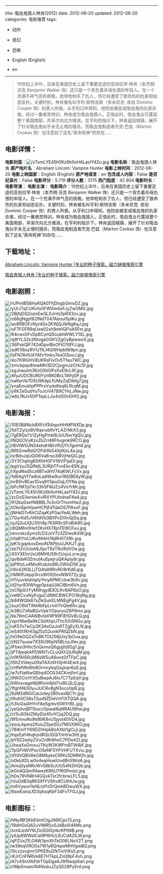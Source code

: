 
---
title: 吸血鬼猎人林肯(2012)
date: 2012-06-20
updated: 2012-06-20
categories: 电影推荐
tags:
- 动作
- 奇幻
- 恐怖

- English (English)
- en
---


> 19世纪上半叶，后来在美国历史上留下重要足迹的亚伯拉罕·林肯（本杰明·沃克 Benjamin Walker 饰）还只是一个背负着杀母仇恨的年轻人。在一个充满不祥气息的夜晚，他举枪刺杀了仇人，但已经遭受了致命伤的仇家却凶恶反扑。关键时刻，林肯被名叫亨利·斯特吉斯（多米尼克· 库伯 Dominic Cooper 饰）的男人所救。从亨利口中得知，他险些被变成吸血鬼的仇家杀害。经过一番艰苦特训，林肯成为吸血鬼猎人。正值此时，吸血鬼业已蔓延整个美国南部，并渐次向北方推进。在亨利的指示下，林肯返回城镇，展开了针对吸血鬼似乎永无止境的猎杀，而吸血鬼制造者杰克·巴兹（Marton Csokas 饰）也注意到了这名“索命死神”的存在……

## **电影详情**：

**电影封面**：<img src="https://image.tmdb.org/t/p/w200/zTxmLYE45h5Kz6k0oHALasIY4Zo.jpg" alt="/zTxmLYE45h5Kz6k0oHALasIY4Zo.jpg" title="/zTxmLYE45h5Kz6k0oHALasIY4Zo.jpg">
**电影名称**：吸血鬼猎人林肯
**原产地片名**：Abraham Lincoln: Vampire Hunter
**电影上映时间**：2012-06-20
**电影上映国家**：English (English)
**原产地语言**：en
**包含成人内容**：False
**是否纪录片**：False
**电影评分**：5.719
**评分人数**：3175
**热门程度**：42.904
**电影时长**：
**电影导演**：
**电影主演**：
**电影简介**：19世纪上半叶，后来在美国历史上留下重要足迹的亚伯拉罕·林肯（本杰明·沃克 Benjamin Walker 饰）还只是一个背负着杀母仇恨的年轻人。在一个充满不祥气息的夜晚，他举枪刺杀了仇人，但已经遭受了致命伤的仇家却凶恶反扑。关键时刻，林肯被名叫亨利·斯特吉斯（多米尼克· 库伯 Dominic Cooper 饰）的男人所救。从亨利口中得知，他险些被变成吸血鬼的仇家杀害。经过一番艰苦特训，林肯成为吸血鬼猎人。正值此时，吸血鬼业已蔓延整个美国南部，并渐次向北方推进。在亨利的指示下，林肯返回城镇，展开了针对吸血鬼似乎永无止境的猎杀，而吸血鬼制造者杰克·巴兹（Marton Csokas 饰）也注意到了这名“索命死神”的存在……

## **下载地址**：
[Abraham Lincoln: Vampire Hunter |专业的种子搜索、磁力链接搜索引擎](https://movie.amd794.com:2083/?search=Abraham%20Lincoln%3A%20Vampire%20Hunter&ordering=&mode=match_phrase&page_size=10&page=1)

[吸血鬼猎人林肯 |专业的种子搜索、磁力链接搜索引擎](https://movie.amd794.com:2083/?search=%E5%90%B8%E8%A1%80%E9%AC%BC%E7%8C%8E%E4%BA%BA%E6%9E%97%E8%82%AF&ordering=&mode=match_phrase&page_size=10&page=1)
 

## **电影剧照**：
<img src="https://image.tmdb.org/t/p/original/rUPmlB58HyKQA01YjDhgb0imvDZ.jpg" alt="/rUPmlB58HyKQA01YjDhgb0imvDZ.jpg" title="/rUPmlB58HyKQA01YjDhgb0imvDZ.jpg"><img src="https://image.tmdb.org/t/p/original/yUrJTqCUKvfu0FWXm4xFJyZwGMG.jpg" alt="/yUrJTqCUKvfu0FWXm4xFJyZwGMG.jpg" title="/yUrJTqCUKvfu0FWXm4xFJyZwGMG.jpg"><img src="https://image.tmdb.org/t/p/original/2BjhjDQ2ozoEwSL0Jrmj3pRX3zx.jpg" alt="/2BjhjDQ2ozoEwSL0Jrmj3pRX3zx.jpg" title="/2BjhjDQ2ozoEwSL0Jrmj3pRX3zx.jpg"><img src="https://image.tmdb.org/t/p/original/o66gNgpf82INdT047Aboul5plKo.jpg" alt="/o66gNgpf82INdT047Aboul5plKo.jpg" title="/o66gNgpf82INdT047Aboul5plKo.jpg"><img src="https://image.tmdb.org/t/p/original/ao8RBOFcNyrdGx2KWjQJlkNgKqJ.jpg" alt="/ao8RBOFcNyrdGx2KWjQJlkNgKqJ.jpg" title="/ao8RBOFcNyrdGx2KWjQJlkNgKqJ.jpg"><img src="https://image.tmdb.org/t/p/original/oF7FGFR9qUee02xh9mHQFlvA5Fm.jpg" alt="/oF7FGFR9qUee02xh9mHQFlvA5Fm.jpg" title="/oF7FGFR9qUee02xh9mHQFlvA5Fm.jpg"><img src="https://image.tmdb.org/t/p/original/64cwx5FvDpBCynQ5oubhWWLY1SL.jpg" alt="/64cwx5FvDpBCynQ5oubhWWLY1SL.jpg" title="/64cwx5FvDpBCynQ5oubhWWLY1SL.jpg"><img src="https://image.tmdb.org/t/p/original/qWYL32x3NtvgaGGKVZgOyBpwwxX.jpg" alt="/qWYL32x3NtvgaGGKVZgOyBpwwxX.jpg" title="/qWYL32x3NtvgaGGKVZgOyBpwwxX.jpg"><img src="https://image.tmdb.org/t/p/original/36PxkQlF742dGpvIBxOFtO1t9YJ.jpg" alt="/36PxkQlF742dGpvIBxOFtO1t9YJ.jpg" title="/36PxkQlF742dGpvIBxOFtO1t9YJ.jpg"><img src="https://image.tmdb.org/t/p/original/adK1I8ozRV1JTtLf4QWHpb969pn.jpg" alt="/adK1I8ozRV1JTtLf4QWHpb969pn.jpg" title="/adK1I8ozRV1JTtLf4QWHpb969pn.jpg"><img src="https://image.tmdb.org/t/p/original/lzFN7AHU4YAfxYmku7esOiSooJ.jpg" alt="/lzFN7AHU4YAfxYmku7esOiSooJ.jpg" title="/lzFN7AHU4YAfxYmku7esOiSooJ.jpg"><img src="https://image.tmdb.org/t/p/original/4o7K9lGHV8UKRsFIvOv5Tfau7WC.jpg" alt="/4o7K9lGHV8UKRsFIvOv5Tfau7WC.jpg" title="/4o7K9lGHV8UKRsFIvOv5Tfau7WC.jpg"><img src="https://image.tmdb.org/t/p/original/zmckpqo8mwMH3D2CjogmJzCHc5f.jpg" alt="/zmckpqo8mwMH3D2CjogmJzCHc5f.jpg" title="/zmckpqo8mwMH3D2CjogmJzCHc5f.jpg"><img src="https://image.tmdb.org/t/p/original/sgJnauiim3KoGStiOPsXvE9cL9f.jpg" alt="/sgJnauiim3KoGStiOPsXvE9cL9f.jpg" title="/sgJnauiim3KoGStiOPsXvE9cL9f.jpg"><img src="https://image.tmdb.org/t/p/original/AfyJUDCBUR0Yytl8K0BcL1WhjSP.jpg" alt="/AfyJUDCBUR0Yytl8K0BcL1WhjSP.jpg" title="/AfyJUDCBUR0Yytl8K0BcL1WhjSP.jpg"><img src="https://image.tmdb.org/t/p/original/vaKwVb7D5U9KdpLfUMyZqDIbfg7.jpg" alt="/vaKwVb7D5U9KdpLfUMyZqDIbfg7.jpg" title="/vaKwVb7D5U9KdpLfUMyZqDIbfg7.jpg"><img src="https://image.tmdb.org/t/p/original/ynaEmublpPPPrxVydoKeq6LRcqM.jpg" alt="/ynaEmublpPPPrxVydoKeq6LRcqM.jpg" title="/ynaEmublpPPPrxVydoKeq6LRcqM.jpg"><img src="https://image.tmdb.org/t/p/original/y9XZeDubYuToJciV47B9CYkLJNw.jpg" alt="/y9XZeDubYuToJciV47B9CYkLJNw.jpg" title="/y9XZeDubYuToJciV47B9CYkLJNw.jpg"><img src="https://image.tmdb.org/t/p/original/wbL1NJv5GPTqaLLJu4ol50vDHf2.jpg" alt="/wbL1NJv5GPTqaLLJu4ol50vDHf2.jpg" title="/wbL1NJv5GPTqaLLJu4ol50vDHf2.jpg">

## **电影海报**：
<img src="https://image.tmdb.org/t/p/original/10E0B8Ncb8XFcYR4spvHHMFNXDp.jpg" alt="/10E0B8Ncb8XFcYR4spvHHMFNXDp.jpg" title="/10E0B8Ncb8XFcYR4spvHHMFNXDp.jpg"><img src="https://image.tmdb.org/t/p/original/5dTZylzoBV9qsrub9vYLAZrNkX3.jpg" alt="/5dTZylzoBV9qsrub9vYLAZrNkX3.jpg" title="/5dTZylzoBV9qsrub9vYLAZrNkX3.jpg"><img src="https://image.tmdb.org/t/p/original/7gERQo7z1ZyHgPmkI8JUUSwYgQU.jpg" alt="/7gERQo7z1ZyHgPmkI8JUUSwYgQU.jpg" title="/7gERQo7z1ZyHgPmkI8JUUSwYgQU.jpg"><img src="https://image.tmdb.org/t/p/original/iNQGOVyKzxZbZrI48Fhvgmk9RCO.jpg" alt="/iNQGOVyKzxZbZrI48Fhvgmk9RCO.jpg" title="/iNQGOVyKzxZbZrI48Fhvgmk9RCO.jpg"><img src="https://image.tmdb.org/t/p/original/rBVtW5UN34ehdHBkVR2jYh7gwH4.jpg" alt="/rBVtW5UN34ehdHBkVR2jYh7gwH4.jpg" title="/rBVtW5UN34ehdHBkVR2jYh7gwH4.jpg"><img src="https://image.tmdb.org/t/p/original/8Rli2nwRdQ1ZFdIXk54XjtKoL4a.jpg" alt="/8Rli2nwRdQ1ZFdIXk54XjtKoL4a.jpg" title="/8Rli2nwRdQ1ZFdIXk54XjtKoL4a.jpg"><img src="https://image.tmdb.org/t/p/original/orBdvJqUGl06Va8rso3iRVjHeQG.jpg" alt="/orBdvJqUGl06Va8rso3iRVjHeQG.jpg" title="/orBdvJqUGl06Va8rso3iRVjHeQG.jpg"><img src="https://image.tmdb.org/t/p/original/3Y3CtqihgRXKhHGFV18VlFIjaDI.jpg" alt="/3Y3CtqihgRXKhHGFV18VlFIjaDI.jpg" title="/3Y3CtqihgRXKhHGFV18VlFIjaDI.jpg"><img src="https://image.tmdb.org/t/p/original/pgVzuJ5QlNdL3URjhTFvnEkc4SN.jpg" alt="/pgVzuJ5QlNdL3URjhTFvnEkc4SN.jpg" title="/pgVzuJ5QlNdL3URjhTFvnEkc4SN.jpg"><img src="https://image.tmdb.org/t/p/original/rXpdNxd5cz6BTvdHV74qKWLFcVx.jpg" alt="/rXpdNxd5cz6BTvdHV74qKWLFcVx.jpg" title="/rXpdNxd5cz6BTvdHV74qKWLFcVx.jpg"><img src="https://image.tmdb.org/t/p/original/1d6AgVf7w6xLq4Ww9un1M2BE6yW.jpg" alt="/1d6AgVf7w6xLq4Ww9un1M2BE6yW.jpg" title="/1d6AgVf7w6xLq4Ww9un1M2BE6yW.jpg"><img src="https://image.tmdb.org/t/p/original/nrB5lvBEas1Gvq9YSpuOqLOYNa.jpg" alt="/nrB5lvBEas1Gvq9YSpuOqLOYNa.jpg" title="/nrB5lvBEas1Gvq9YSpuOqLOYNa.jpg"><img src="https://image.tmdb.org/t/p/original/bFcfM7jsTkr33h5FMJZz4VxYrMr.jpg" alt="/bFcfM7jsTkr33h5FMJZz4VxYrMr.jpg" title="/bFcfM7jsTkr33h5FMJZz4VxYrMr.jpg"><img src="https://image.tmdb.org/t/p/original/zTxmLYE45h5Kz6k0oHALasIY4Zo.jpg" alt="/zTxmLYE45h5Kz6k0oHALasIY4Zo.jpg" title="/zTxmLYE45h5Kz6k0oHALasIY4Zo.jpg"><img src="https://image.tmdb.org/t/p/original/zcDsS3wnlwXvIRXYPUhsktaFKe4.jpg" alt="/zcDsS3wnlwXvIRXYPUhsktaFKe4.jpg" title="/zcDsS3wnlwXvIRXYPUhsktaFKe4.jpg"><img src="https://image.tmdb.org/t/p/original/912kqGsefN88BL7o3vGrThomHw2.jpg" alt="/912kqGsefN88BL7o3vGrThomHw2.jpg" title="/912kqGsefN88BL7o3vGrThomHw2.jpg"><img src="https://image.tmdb.org/t/p/original/tOknSpnVpwHCPjFdTdaOS7PAxxF.jpg" alt="/tOknSpnVpwHCPjFdTdaOS7PAxxF.jpg" title="/tOknSpnVpwHCPjFdTdaOS7PAxxF.jpg"><img src="https://image.tmdb.org/t/p/original/jNHkD7v6hCtZqaKzP0acYeALWeh.jpg" alt="/jNHkD7v6hCtZqaKzP0acYeALWeh.jpg" title="/jNHkD7v6hCtZqaKzP0acYeALWeh.jpg"><img src="https://image.tmdb.org/t/p/original/7GyrKd5JV6fdVb3BXPvDlXnQjSq.jpg" alt="/7GyrKd5JV6fdVb3BXPvDlXnQjSq.jpg" title="/7GyrKd5JV6fdVb3BXPvDlXnQjSq.jpg"><img src="https://image.tmdb.org/t/p/original/qJQ2uUQU35h8p7KSR9cSFoBIA90.jpg" alt="/qJQ2uUQU35h8p7KSR9cSFoBIA90.jpg" title="/qJQ2uUQU35h8p7KSR9cSFoBIA90.jpg"><img src="https://image.tmdb.org/t/p/original/dlQM6m1Hef2KxHX78jnTEl9CFuu.jpg" alt="/dlQM6m1Hef2KxHX78jnTEl9CFuu.jpg" title="/dlQM6m1Hef2KxHX78jnTEl9CFuu.jpg"><img src="https://image.tmdb.org/t/p/original/wvvokxSymzfcD2JcV7z3ZDwoK4W.jpg" alt="/wvvokxSymzfcD2JcV7z3ZDwoK4W.jpg" title="/wvvokxSymzfcD2JcV7z3ZDwoK4W.jpg"><img src="https://image.tmdb.org/t/p/original/n1a8YtxLUKolNIAH7AjRHII72Rh.jpg" alt="/n1a8YtxLUKolNIAH7AjRHII72Rh.jpg" title="/n1a8YtxLUKolNIAH7AjRHII72Rh.jpg"><img src="https://image.tmdb.org/t/p/original/pK1cgqekxxDeoiN7APjtuUJKKJT.jpg" alt="/pK1cgqekxxDeoiN7APjtuUJKKJT.jpg" title="/pK1cgqekxxDeoiN7APjtuUJKKJT.jpg"><img src="https://image.tmdb.org/t/p/original/sb7tZrUUoA8JIpvTRzTRclRdVOe.jpg" alt="/sb7tZrUUoA8JIpvTRzTRclRdVOe.jpg" title="/sb7tZrUUoA8JIpvTRzTRclRdVOe.jpg"><img src="https://image.tmdb.org/t/p/original/4SYXEhrUxU6MHfJ59r2UsjuLzrw.jpg" alt="/4SYXEhrUxU6MHfJ59r2UsjuLzrw.jpg" title="/4SYXEhrUxU6MHfJ59r2UsjuLzrw.jpg"><img src="https://image.tmdb.org/t/p/original/qv8deK0ZmutAuEpejruQKApIy6r.jpg" alt="/qv8deK0ZmutAuEpejruQKApIy6r.jpg" title="/qv8deK0ZmutAuEpejruQKApIy6r.jpg"><img src="https://image.tmdb.org/t/p/original/pP9tzLs4Mvdfcdutx98L0WIsD5K.jpg" alt="/pP9tzLs4Mvdfcdutx98L0WIsD5K.jpg" title="/pP9tzLs4Mvdfcdutx98L0WIsD5K.jpg"><img src="https://image.tmdb.org/t/p/original/r8o42N3LLjTQ4lsIt8RvRO8rKd6.jpg" alt="/r8o42N3LLjTQ4lsIt8RvRO8rKd6.jpg" title="/r8o42N3LLjTQ4lsIt8RvRO8rKd6.jpg"><img src="https://image.tmdb.org/t/p/original/rMlKlfUepp3rcxW092lovNW072y.jpg" alt="/rMlKlfUepp3rcxW092lovNW072y.jpg" title="/rMlKlfUepp3rcxW092lovNW072y.jpg"><img src="https://image.tmdb.org/t/p/original/rfVyuvblaVqdyYmyAPMCckw3b8v.jpg" alt="/rfVyuvblaVqdyYmyAPMCckw3b8v.jpg" title="/rfVyuvblaVqdyYmyAPMCckw3b8v.jpg"><img src="https://image.tmdb.org/t/p/original/d2hyr83IWhgp0psqVJACIBIm6Vn.jpg" alt="/d2hyr83IWhgp0psqVJACIBIm6Vn.jpg" title="/d2hyr83IWhgp0psqVJACIBIm6Vn.jpg"><img src="https://image.tmdb.org/t/p/original/oCRpSUYyM9hgyiB3OLIhr6AP8zO.jpg" alt="/oCRpSUYyM9hgyiB3OLIhr6AP8zO.jpg" title="/oCRpSUYyM9hgyiB3OLIhr6AP8zO.jpg"><img src="https://image.tmdb.org/t/p/original/veWCvuNyPJguCdNNCBWCPO16qNg.jpg" alt="/veWCvuNyPJguCdNNCBWCPO16qNg.jpg" title="/veWCvuNyPJguCdNNCBWCPO16qNg.jpg"><img src="https://image.tmdb.org/t/p/original/b94WQtk67sZlkSulrELMNEgPg4V.jpg" alt="/b94WQtk67sZlkSulrELMNEgPg4V.jpg" title="/b94WQtk67sZlkSulrELMNEgPg4V.jpg"><img src="https://image.tmdb.org/t/p/original/suzC6IdTWd4bFpLrmhTlrQte65v.jpg" alt="/suzC6IdTWd4bFpLrmhTlrQte65v.jpg" title="/suzC6IdTWd4bFpLrmhTlrQte65v.jpg"><img src="https://image.tmdb.org/t/p/original/e3BU7zRaBQvVpkYDpuryoZ6P6mo.jpg" alt="/e3BU7zRaBQvVpkYDpuryoZ6P6mo.jpg" title="/e3BU7zRaBQvVpkYDpuryoZ6P6mo.jpg"><img src="https://image.tmdb.org/t/p/original/bk79mC4AWBvIeX9P99FIEfGV8LQ.jpg" alt="/bk79mC4AWBvIeX9P99FIEfGV8LQ.jpg" title="/bk79mC4AWBvIeX9P99FIEfGV8LQ.jpg"><img src="https://image.tmdb.org/t/p/original/vprH6wBe9kCSdXhpUThc5Gi5NGu.jpg" alt="/vprH6wBe9kCSdXhpUThc5Gi5NGu.jpg" title="/vprH6wBe9kCSdXhpUThc5Gi5NGu.jpg"><img src="https://image.tmdb.org/t/p/original/uK57o7wCp2K3AsGzJo6TZgEyXLN.jpg" alt="/uK57o7wCp2K3AsGzJo6TZgEyXLN.jpg" title="/uK57o7wCp2K3AsGzJo6TZgEyXLN.jpg"><img src="https://image.tmdb.org/t/p/original/eS40t1KHl3g25zS2uvikPRlQZbN.jpg" alt="/eS40t1KHl3g25zS2uvikPRlQZbN.jpg" title="/eS40t1KHl3g25zS2uvikPRlQZbN.jpg"><img src="https://image.tmdb.org/t/p/original/hG9eOQZaToBK7Ot258jUxy1pOua.jpg" alt="/hG9eOQZaToBK7Ot258jUxy1pOua.jpg" title="/hG9eOQZaToBK7Ot258jUxy1pOua.jpg"><img src="https://image.tmdb.org/t/p/original/zN27suuw7X3SU95pN5BLnzJfev.jpg" alt="/zN27suuw7X3SU95pN5BLnzJfev.jpg" title="/zN27suuw7X3SU95pN5BLnzJfev.jpg"><img src="https://image.tmdb.org/t/p/original/lFbeo3HhcSnQomsQ6gpjjhj92g1.jpg" alt="/lFbeo3HhcSnQomsQ6gpjjhj92g1.jpg" title="/lFbeo3HhcSnQomsQ6gpjjhj92g1.jpg"><img src="https://image.tmdb.org/t/p/original/jPT4jeqkAPDWNTvCLuQXh2jUKqM.jpg" alt="/jPT4jeqkAPDWNTvCLuQXh2jUKqM.jpg" title="/jPT4jeqkAPDWNTvCLuQXh2jUKqM.jpg"><img src="https://image.tmdb.org/t/p/original/o1KfAIS6cjM6sWSuA6uvzGfTFpC.jpg" alt="/o1KfAIS6cjM6sWSuA6uvzGfTFpC.jpg" title="/o1KfAIS6cjM6sWSuA6uvzGfTFpC.jpg"><img src="https://image.tmdb.org/t/p/original/t5hZVldeyu0XeTAXz6H3jnK4EwX.jpg" alt="/t5hZVldeyu0XeTAXz6H3jnK4EwX.jpg" title="/t5hZVldeyu0XeTAXz6H3jnK4EwX.jpg"><img src="https://image.tmdb.org/t/p/original/cHfefWnWn8OrrmybqGiujsqn6aS.jpg" alt="/cHfefWnWn8OrrmybqGiujsqn6aS.jpg" title="/cHfefWnWn8OrrmybqGiujsqn6aS.jpg"><img src="https://image.tmdb.org/t/p/original/w7cFla6IwGEbq4OO534CKmjfnrI.jpg" alt="/w7cFla6IwGEbq4OO534CKmjfnrI.jpg" title="/w7cFla6IwGEbq4OO534CKmjfnrI.jpg"><img src="https://image.tmdb.org/t/p/original/9WOCivtYX5uBwpAJ6ls7C7TpEqV.jpg" alt="/9WOCivtYX5uBwpAJ6ls7C7TpEqV.jpg" title="/9WOCivtYX5uBwpAJ6ls7C7TpEqV.jpg"><img src="https://image.tmdb.org/t/p/original/kWxsvageWj9Rvro6jIdTioRLQLQ.jpg" alt="/kWxsvageWj9Rvro6jIdTioRLQLQ.jpg" title="/kWxsvageWj9Rvro6jIdTioRLQLQ.jpg"><img src="https://image.tmdb.org/t/p/original/1fghf4b1i0yuJUCRv8gN3oco0pB.jpg" alt="/1fghf4b1i0yuJUCRv8gN3oco0pB.jpg" title="/1fghf4b1i0yuJUCRv8gN3oco0pB.jpg"><img src="https://image.tmdb.org/t/p/original/8zM2dRGiCatJvtey2B0cexRjCYr.jpg" alt="/8zM2dRGiCatJvtey2B0cexRjCYr.jpg" title="/8zM2dRGiCatJvtey2B0cexRjCYr.jpg"><img src="https://image.tmdb.org/t/p/original/l9vA0C56s72usNZDieVnYIXTQQA.jpg" alt="/l9vA0C56s72usNZDieVnYIXTQQA.jpg" title="/l9vA0C56s72usNZDieVnYIXTQQA.jpg"><img src="https://image.tmdb.org/t/p/original/h3IoGsj4HYcFAe5grbvtSW1rtBL.jpg" alt="/h3IoGsj4HYcFAe5grbvtSW1rtBL.jpg" title="/h3IoGsj4HYcFAe5grbvtSW1rtBL.jpg"><img src="https://image.tmdb.org/t/p/original/yeQdvqBT5luccOpwal6qNRAUWtw.jpg" alt="/yeQdvqBT5luccOpwal6qNRAUWtw.jpg" title="/yeQdvqBT5luccOpwal6qNRAUWtw.jpg"><img src="https://image.tmdb.org/t/p/original/ct1IuSl5kIZNlyDIz45nYCjq2DQ.jpg" alt="/ct1IuSl5kIZNlyDIz45nYCjq2DQ.jpg" title="/ct1IuSl5kIZNlyDIz45nYCjq2DQ.jpg"><img src="https://image.tmdb.org/t/p/original/9fEmnoRo9td6IK8vU5jyot40VD4.jpg" alt="/9fEmnoRo9td6IK8vU5jyot40VD4.jpg" title="/9fEmnoRo9td6IK8vU5jyot40VD4.jpg"><img src="https://image.tmdb.org/t/p/original/ezoLApmsOfuIuZSyeS0J7MGXWiO.jpg" alt="/ezoLApmsOfuIuZSyeS0J7MGXWiO.jpg" title="/ezoLApmsOfuIuZSyeS0J7MGXWiO.jpg"><img src="https://image.tmdb.org/t/p/original/78iKmYY69DZhHpkBzAXbt1gCLjI.jpg" alt="/78iKmYY69DZhHpkBzAXbt1gCLjI.jpg" title="/78iKmYY69DZhHpkBzAXbt1gCLjI.jpg"><img src="https://image.tmdb.org/t/p/original/hqvEaY4hqhjrdRQUDQlTnhVw3Ht.jpg" alt="/hqvEaY4hqhjrdRQUDQlTnhVw3Ht.jpg" title="/hqvEaY4hqhjrdRQUDQlTnhVw3Ht.jpg"><img src="https://image.tmdb.org/t/p/original/pYRZ2eelyZVuCn9h6hoC7PDe4Zt.jpg" alt="/pYRZ2eelyZVuCn9h6hoC7PDe4Zt.jpg" title="/pYRZ2eelyZVuCn9h6hoC7PDe4Zt.jpg"><img src="https://image.tmdb.org/t/p/original/JheaXsGmxuJTKyW2KWFmBTW4jK.jpg" alt="/JheaXsGmxuJTKyW2KWFmBTW4jK.jpg" title="/JheaXsGmxuJTKyW2KWFmBTW4jK.jpg"><img src="https://image.tmdb.org/t/p/original/7pGFhWVPxcO5eNFSYPVHFUTXviu.jpg" alt="/7pGFhWVPxcO5eNFSYPVHFUTXviu.jpg" title="/7pGFhWVPxcO5eNFSYPVHFUTXviu.jpg"><img src="https://image.tmdb.org/t/p/original/dYdVQBVAkG8MbyksCRfKs5DMM2h.jpg" alt="/dYdVQBVAkG8MbyksCRfKs5DMM2h.jpg" title="/dYdVQBVAkG8MbyksCRfKs5DMM2h.jpg"><img src="https://image.tmdb.org/t/p/original/o0kbXDLw0o4eqHswlUvdBh5WnIA.jpg" alt="/o0kbXDLw0o4eqHswlUvdBh5WnIA.jpg" title="/o0kbXDLw0o4eqHswlUvdBh5WnIA.jpg"><img src="https://image.tmdb.org/t/p/original/Amq0ysNRxWv58b5iJUU54N2hlQb.jpg" alt="/Amq0ysNRxWv58b5iJUU54N2hlQb.jpg" title="/Amq0ysNRxWv58b5iJUU54N2hlQb.jpg"><img src="https://image.tmdb.org/t/p/original/kGirAQQmPAwezKRfjU7f60Pmtst.jpg" alt="/kGirAQQmPAwezKRfjU7f60Pmtst.jpg" title="/kGirAQQmPAwezKRfjU7f60Pmtst.jpg"><img src="https://image.tmdb.org/t/p/original/hDx79VNRH4GQvkTxr2fcbrwLFL5.jpg" alt="/hDx79VNRH4GQvkTxr2fcbrwLFL5.jpg" title="/hDx79VNRH4GQvkTxr2fcbrwLFL5.jpg"><img src="https://image.tmdb.org/t/p/original/iVuOitB3qRKS91YVSItv8CUlHUw.jpg" alt="/iVuOitB3qRKS91YVSItv8CUlHUw.jpg" title="/iVuOitB3qRKS91YVSItv8CUlHUw.jpg"><img src="https://image.tmdb.org/t/p/original/m6VyeorI1eNLtzPzDrQmkBDwuWX.jpg" alt="/m6VyeorI1eNLtzPzDrQmkBDwuWX.jpg" title="/m6VyeorI1eNLtzPzDrQmkBDwuWX.jpg"><img src="https://image.tmdb.org/t/p/original/8swEoksLfD3ijAsqKbF34FvTFGJ.jpg" alt="/8swEoksLfD3ijAsqKbF34FvTFGJ.jpg" title="/8swEoksLfD3ijAsqKbF34FvTFGJ.jpg">

## **电影图标**：
<img src="https://image.tmdb.org/t/p/original/hNyfBf2KbEilmICtgJiN9Cpz13.png" alt="/hNyfBf2KbEilmICtgJiN9Cpz13.png" title="/hNyfBf2KbEilmICtgJiN9Cpz13.png"><img src="https://image.tmdb.org/t/p/original/19dHGxQ62uVlMRSvSJdBoI046Ms.png" alt="/19dHGxQ62uVlMRSvSJdBoI046Ms.png" title="/19dHGxQ62uVlMRSvSJdBoI046Ms.png"><img src="https://image.tmdb.org/t/p/original/snt4JzAlY9LDoSGlGjnkcKPtf4B.png" alt="/snt4JzAlY9LDoSGlGjnkcKPtf4B.png" title="/snt4JzAlY9LDoSGlGjnkcKPtf4B.png"><img src="https://image.tmdb.org/t/p/original/ylUp6WWslCal9P6HULRJCdAZlLW.png" alt="/ylUp6WWslCal9P6HULRJCdAZlLW.png" title="/ylUp6WWslCal9P6HULRJCdAZlLW.png"><img src="https://image.tmdb.org/t/p/original/qPZUxZfLOAW3pnXhTeD06LNxV2T.png" alt="/qPZUxZfLOAW3pnXhTeD06LNxV2T.png" title="/qPZUxZfLOAW3pnXhTeD06LNxV2T.png"><img src="https://image.tmdb.org/t/p/original/w39eqVROGs7W1yRQrkpeMHVgwBQ.png" alt="/w39eqVROGs7W1yRQrkpeMHVgwBQ.png" title="/w39eqVROGs7W1yRQrkpeMHVgwBQ.png"><img src="https://image.tmdb.org/t/p/original/5IczzsvgmrOPKE8uDfkTixVlXs5.png" alt="/5IczzsvgmrOPKE8uDfkTixVlXs5.png" title="/5IczzsvgmrOPKE8uDfkTixVlXs5.png"><img src="https://image.tmdb.org/t/p/original/4UrCnFNRVe8E7HTkpLZnQ9pF4vh.png" alt="/4UrCnFNRVe8E7HTkpLZnQ9pF4vh.png" title="/4UrCnFNRVe8E7HTkpLZnQ9pF4vh.png"><img src="https://image.tmdb.org/t/p/original/A7v4SmXkPdrTOpDgeAJWRwqz6ah.png" alt="/A7v4SmXkPdrTOpDgeAJWRwqz6ah.png" title="/A7v4SmXkPdrTOpDgeAJWRwqz6ah.png"><img src="https://image.tmdb.org/t/p/original/rlMpXmaecN4NxduJZyQ528PyErd.png" alt="/rlMpXmaecN4NxduJZyQ528PyErd.png" title="/rlMpXmaecN4NxduJZyQ528PyErd.png">
